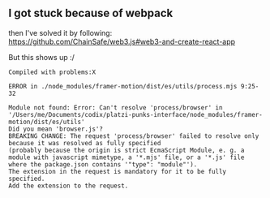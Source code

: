 ## I got stuck because of webpack
then I've solved it by following: https://github.com/ChainSafe/web3.js#web3-and-create-react-app

But this shows up :/
````
Compiled with problems:X

ERROR in ./node_modules/framer-motion/dist/es/utils/process.mjs 9:25-32

Module not found: Error: Can't resolve 'process/browser' in '/Users/me/Documents/codix/platzi-punks-interface/node_modules/framer-motion/dist/es/utils'
Did you mean 'browser.js'?
BREAKING CHANGE: The request 'process/browser' failed to resolve only because it was resolved as fully specified
(probably because the origin is strict EcmaScript Module, e. g. a module with javascript mimetype, a '*.mjs' file, or a '*.js' file where the package.json contains '"type": "module"').
The extension in the request is mandatory for it to be fully specified.
Add the extension to the request.

````
